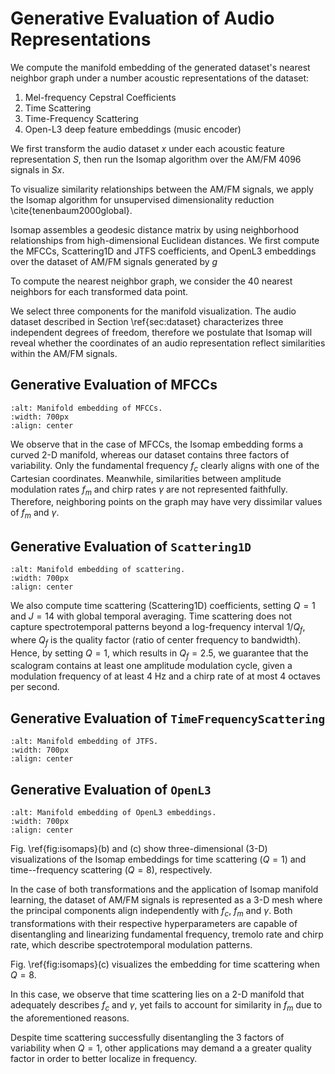 Generative Evaluation of Audio Representations
==============================================
We compute the manifold embedding of the generated dataset's nearest neighbor graph under a number acoustic representations of the dataset:

1. Mel-frequency Cepstral Coefficients
2. Time Scattering
3. Time-Frequency Scattering
4. Open-L3 deep feature embeddings (music encoder)

We first transform the audio dataset $x$ under each acoustic feature representation $S$, then run the Isomap algorithm over the AM/FM 4096 signals in $Sx$.

To visualize similarity relationships between the AM/FM signals, we apply the Isomap algorithm for unsupervised dimensionality reduction \cite{tenenbaum2000global}.

Isomap assembles a geodesic distance matrix by using neighborhood relationships from high-dimensional Euclidean distances. We first compute the MFCCs, Scattering1D and JTFS coefficients, and OpenL3 embeddings over the dataset of AM/FM signals generated by $g$

To compute the nearest neighbor graph, we consider the 40 nearest neighbors for each transformed data point.

We select three components for the manifold visualization. The audio dataset described in Section \ref{sec:dataset} characterizes three independent degrees of freedom, therefore we postulate that Isomap will reveal whether the coordinates of an audio representation reflect similarities within the AM/FM signals. 

Generative Evaluation of MFCCs
------------------------------
```{image} /assets/figures/gear/isomap_mfcc.png
:alt: Manifold embedding of MFCCs.
:width: 700px
:align: center
```

We observe that in the case of MFCCs, the Isomap embedding forms a curved 2-D manifold, whereas our dataset contains three factors of variability.
Only the fundamental frequency $f_c$ clearly aligns with one of the Cartesian coordinates. Meanwhile, similarities between amplitude modulation rates $f_{m}$ and chirp rates $\gamma$ are not represented faithfully. Therefore, neighboring points on the graph may have very dissimilar values of $f_m$ and $\gamma$. 

Generative Evaluation of `Scattering1D`
---------------------------------------
```{image} /assets/figures/gear/isomap_scat1d.png
:alt: Manifold embedding of scattering.
:width: 700px
:align: center
```
We also compute time scattering (Scattering1D) coefficients, setting $Q = 1$ and $J = 14$ with global temporal averaging.
Time scattering does not capture spectrotemporal patterns beyond a log-frequency interval $1/Q_f$, where $Q_f$ is the quality factor (ratio of center frequency to bandwidth).
Hence, by setting $Q = 1$, which results in $Q_f = 2.5$, we guarantee that the scalogram contains at least one amplitude modulation cycle, given a modulation frequency of at least 4 Hz and a chirp rate of at most 4 octaves per second.

Generative Evaluation of `TimeFrequencyScattering`
-----------------------------------------------------
```{image} /assets/figures/gear/isomap_jtfs.png
:alt: Manifold embedding of JTFS.
:width: 700px
:align: center
```

Generative Evaluation of `OpenL3`
-----------------------------------------------------
```{image} /assets/figures/gear/isomap_openl3.png
:alt: Manifold embedding of OpenL3 embeddings.
:width: 700px
:align: center
```

Fig. \ref{fig:isomaps}(b) and (c) show three-dimensional (3-D) visualizations of the Isomap embeddings for time scattering ($Q=1$) and time--frequency scattering ($Q=8$), respectively. 

In the case of both transformations and the application of Isomap manifold learning, the dataset of AM/FM signals is represented as a 3-D mesh where the principal components align independently with $f_c$, $f_m$ and $\gamma$. Both transformations with their respective hyperparameters are capable of disentangling and linearizing fundamental frequency, tremolo rate and chirp rate, which describe spectrotemporal modulation patterns. 

Fig. \ref{fig:isomaps}(c) visualizes the embedding for time scattering when $Q = 8$. 

In this case, we observe that time scattering lies on a 2-D manifold that adequately describes $f_c$ and $\gamma$, yet fails to account for similarity in $f_m$ due to the aforementioned reasons. 

Despite time scattering successfully disentangling the 3 factors of variability when $Q = 1$, other applications may demand a a greater quality factor in order to better localize in frequency.
